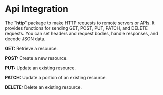 # Api Integration

The "**http**" package to make HTTP requests to remote servers or APIs. 
It provides functions for sending GET, POST, PUT, PATCH, and DELETE requests. 
You can set headers and request bodies, handle responses, and decode JSON data.

**GET:** Retrieve a resource.

**POST:** Create a new resource.

**PUT:** Update an existing resource.

**PATCH:** Update a portion of an existing resource.

**DELETE:** Delete an existing resource.
